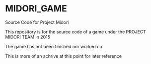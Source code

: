 # MIDORI_GAME
Source Code for Project Midori


This repository is for the source code of a game under the PROJECT MIDORI TEAM in 2015

The game has not been finished nor worked on

This is more of an achrive at this point for later reference 
